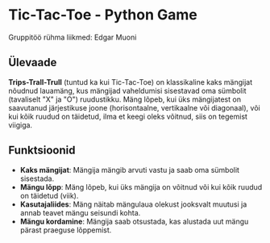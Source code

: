 # Tic-Tac-Toe - Python Game

Gruppitöö rühma liikmed: Edgar Muoni

## Ülevaade

**Trips-Trall-Trull** (tuntud ka kui Tic-Tac-Toe) on klassikaline kaks mängijat nõudnud lauamäng, kus mängijad vaheldumisi sisestavad oma sümbolit (tavaliselt "X" ja "O") ruudustikku. Mäng lõpeb, kui üks mängijatest on saavutanud järjestikuse joone (horisontaalne, vertikaalne või diagonaal), või kui kõik ruudud on täidetud, ilma et keegi oleks võitnud, siis on tegemist viigiga.

## Funktsioonid

- **Kaks mängijat**: Mängija mängib arvuti vastu ja saab oma sümbolit sisestada.
- **Mängu lõpp**: Mäng lõpeb, kui üks mängija on võitnud või kui kõik ruudud on täidetud (viik).
- **Kasutajaliides**: Mäng näitab mängulaua olekust jooksvalt muutusi ja annab teavet mängu seisundi kohta.
- **Mängu kordamine**: Mängija saab otsustada, kas alustada uut mängu pärast praeguse lõppemist.
